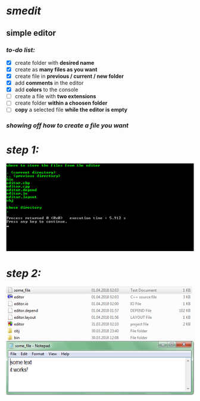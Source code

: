 # *smedit*
## **simple editor**

### **_to-do list:_**
- [x] create folder with **desired name**
- [x] create as **many files as you want**
- [x] create file in **previous / current / new folder**
- [x] add **comments** in the editor
- [x] add **colors** to the console
- [ ] create a file with **two extensions**
- [ ] create folder **within a choosen folder**
- [ ] **copy** a selected file **while the editor is empty**

### **_showing off how to create a file you want_**

# **_step 1:_**
![example](/assets/example.png)

# **_step 2:_**
![example0](/assets/example0.png)
